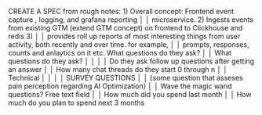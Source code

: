 CREATE A SPEC from rough notes: 1) Overall concept: Frontend event capture , logging, and grafana reporting        │
│   microservice. 2) Ingests events from existing GTM (extend GTM concept) on frontend to Clickhouse and redis 3)      │
│   provides roll up reports of most interesting things from user activity, both recently and over time. for example,  │
│   prompts, responses, counts and anlaytics on it etc.   What questions do they ask?                                  │
│   What questions do they ask?                                                                                        │
│                                                                                                                      │
│   Do they ask follow up questions after getting an answer                                                            │
│   How many chat threads do they start 0 through n                                                                    │
│   Technical                                                                                                          │
│                                                                                                                      │
│   SURVEY QUESTIONS                                                                                                   │
│   {some question that asseses pain perception regarding AI Optimization}                                             │
│   Wave the magic wand questions? Free text field                                                                     │
│   How much did you spend last month                                                                                  │
│   How much do you plan to spend next 3 months